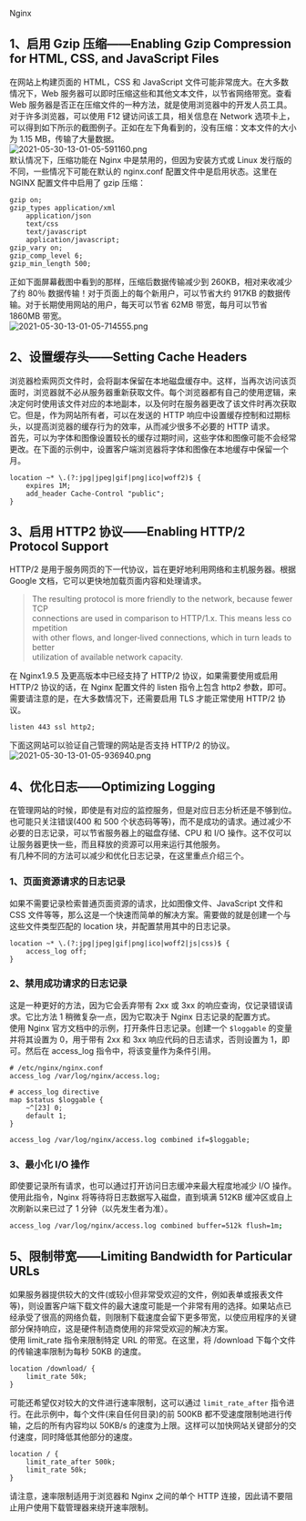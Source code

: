 Nginx
<a name="AYvcP"></a>
## 1、启用 Gzip 压缩——Enabling Gzip Compression for HTML, CSS, and JavaScript Files
在网站上构建页面的 HTML，CSS 和 JavaScript 文件可能非常庞大。在大多数情况下，Web 服务器可以即时压缩这些和其他文本文件，以节省网络带宽。查看 Web 服务器是否正在压缩文件的一种方法，就是使用浏览器中的开发人员工具。<br />对于许多浏览器，可以使用 F12 键访问该工具，相关信息在 Network 选项卡上，可以得到如下所示的截图例子。正如在左下角看到的，没有压缩：文本文件的大小为 1.15 MB，传输了大量数据。<br />![2021-05-30-13-01-05-591160.png](https://cdn.nlark.com/yuque/0/2021/png/396745/1622351095581-60cd84e5-14be-419a-bae5-4b42d7a42dac.png#averageHue=%23efcf90&clientId=u2cbf975c-dd7a-4&from=ui&id=ufe5f4197&originHeight=340&originWidth=1024&originalType=binary&ratio=1&rotation=0&showTitle=false&size=22174&status=done&style=shadow&taskId=u49a61628-c30d-4278-87aa-35591c30691&title=)<br />默认情况下，压缩功能在 Nginx 中是禁用的，但因为安装方式或 Linux 发行版的不同，一些情况下可能在默认的 nginx.conf 配置文件中是启用状态。这里在 NGINX 配置文件中启用了 gzip 压缩：
```nginx
gzip on;  
gzip_types application/xml  
    application/json  
    text/css  
    text/javascript  
    application/javascript;  
gzip_vary on;  
gzip_comp_level 6;  
gzip_min_length 500;  
```
正如下面屏幕截图中看到的那样，压缩后数据传输减少到 260KB，相对来收减少了约 80％ 数据传输！对于页面上的每个新用户，可以节省大约 917KB 的数据传输。对于长期使用网站的用户，每天可以节省 62MB 带宽，每月可以节省 1860MB 带宽。<br />![2021-05-30-13-01-05-714555.png](https://cdn.nlark.com/yuque/0/2021/png/396745/1622351111634-ae76b4a5-6180-4759-8bd7-2a735170ed92.png#averageHue=%23efce8f&clientId=u2cbf975c-dd7a-4&from=ui&id=u2711330f&originHeight=340&originWidth=1024&originalType=binary&ratio=1&rotation=0&showTitle=false&size=22352&status=done&style=shadow&taskId=u92556a6a-f4d6-4de1-a99f-9540efdc395&title=)
<a name="qX4n2"></a>
## 2、设置缓存头——Setting Cache Headers
浏览器检索网页文件时，会将副本保留在本地磁盘缓存中。这样，当再次访问该页面时，浏览器就不必从服务器重新获取文件。每个浏览器都有自己的使用逻辑，来决定何时使用该文件对应的本地副本，以及何时在服务器更改了该文件时再次获取它。但是，作为网站所有者，可以在发送的 HTTP 响应中设置缓存控制和过期标头，以提高浏览器的缓存行为的效率，从而减少很多不必要的 HTTP 请求。<br />首先，可以为字体和图像设置较长的缓存过期时间，这些字体和图像可能不会经常更改。在下面的示例中，设置客户端浏览器将字体和图像在本地缓存中保留一个月。
```nginx
location ~* \.(?:jpg|jpeg|gif|png|ico|woff2)$ {  
    expires 1M;  
    add_header Cache-Control "public";  
}
```
<a name="qIuTO"></a>
## 3、启用 HTTP2 协议——Enabling HTTP/2 Protocol Support
HTTP/2 是用于服务网页的下一代协议，旨在更好地利用网络和主机服务器。根据Google 文档，它可以更快地加载页面内容和处理请求。
> The resulting protocol is more friendly to the network, because fewer TCP  <br />connections are used in comparison to HTTP/1.x. This means less competition  <br />with other flows, and longer‑lived connections, which in turn leads to better  <br />utilization of available network capacity.  

在 Nginx1.9.5 及更高版本中已经支持了 HTTP/2 协议，如果需要使用或启用 HTTP/2 协议的话，在 Nginx 配置文件的 listen 指令上包含 http2 参数，即可。需要请注意的是，在大多数情况下，还需要启用 TLS 才能正常使用 HTTP/2 协议。
```nginx
listen 443 ssl http2;  
```
下面这网站可以验证自己管理的网站是否支持 HTTP/2 的协议。<br />![2021-05-30-13-01-05-936940.png](https://cdn.nlark.com/yuque/0/2021/png/396745/1622351124313-6ba5f187-67a4-4353-99a9-7a4044c3e180.png#averageHue=%23565f54&clientId=u2cbf975c-dd7a-4&from=ui&id=ub89b3202&originHeight=499&originWidth=1024&originalType=binary&ratio=1&rotation=0&showTitle=false&size=178648&status=done&style=none&taskId=u2a411d97-ef61-478f-97fc-040025d45ae&title=)
<a name="oDG1K"></a>
## 4、优化日志——Optimizing Logging
在管理网站的时候，即使是有对应的监控服务，但是对应日志分析还是不够到位。也可能只关注错误(400 和 500 个状态码等等)，而不是成功的请求。通过减少不必要的日志记录，可以节省服务器上的磁盘存储、CPU 和 I/O 操作。这不仅可以让服务器更快一些，而且释放的资源可以用来运行其他服务。<br />有几种不同的方法可以减少和优化日志记录，在这里重点介绍三个。
<a name="ar5Xo"></a>
### 1、页面资源请求的日志记录
如果不需要记录检索普通页面资源的请求，比如图像文件、JavaScript 文件和 CSS 文件等等，那么这是一个快速而简单的解决方案。需要做的就是创建一个与这些文件类型匹配的 location 块，并配置禁用其中的日志记录。
```nginx
location ~* \.(?:jpg|jpeg|gif|png|ico|woff2|js|css)$ {  
    access_log off;  
}  
```
<a name="vKLgC"></a>
### 2、禁用成功请求的日志记录
这是一种更好的方法，因为它会丢弃带有 2xx 或 3xx 的响应查询，仅记录错误请求。它比方法 1 稍微复杂一点，因为它取决于 Nginx 日志记录的配置方式。<br />使用 Nginx 官方文档中的示例，打开条件日志记录。创建一个 `$loggable` 的变量并将其设置为 0，用于带有 2xx 和 3xx 响应代码的日志请求，否则设置为 1，即可。然后在 access_log 指令中，将该变量作为条件引用。
```nginx
# /etc/nginx/nginx.conf
access_log /var/log/nginx/access.log;

# access_log directive
map $status $loggable {
    ~^[23] 0;
    default 1;
}

access_log /var/log/nginx/access.log combined if=$loggable;
```
<a name="WNYfj"></a>
### 3、最小化 I/O 操作
即使要记录所有请求，也可以通过打开访问日志缓冲来最大程度地减少 I/O 操作。使用此指令，Nginx 将等待将日志数据写入磁盘，直到填满 512KB 缓冲区或自上次刷新以来已过了 1 分钟（以先发生者为准）。

```bash
access_log /var/log/nginx/access.log combined buffer=512k flush=1m;  
```
<a name="aj20e"></a>
## 5、限制带宽——Limiting Bandwidth for Particular URLs
如果服务器提供较大的文件(或较小但非常受欢迎的文件，例如表单或报表文件等)，则设置客户端下载文件的最大速度可能是一个非常有用的选择。如果站点已经承受了很高的网络负载，则限制下载速度会留下更多带宽，以使应用程序的关键部分保持响应，这是硬件制造商使用的非常受欢迎的解决方案。<br />使用 limit_rate 指令来限制特定 URL 的带宽。在这里，将 /download 下每个文件的传输速率限制为每秒 50KB 的速度。
```nginx
location /download/ {  
    limit_rate 50k;  
}  
```
可能还希望仅对较大的文件进行速率限制，这可以通过 `limit_rate_after` 指令进行。在此示例中，每个文件(来自任何目录)的前 500KB 都不受速度限制地进行传输，之后的所有内容均以 50KB/s 的速度为上限。这样可以加快网站关键部分的交付速度，同时降低其他部分的速度。
```nginx
location / {  
    limit_rate_after 500k;  
    limit_rate 50k;  
}
```
请注意，速率限制适用于浏览器和 Nginx 之间的单个 HTTP 连接，因此请不要阻止用户使用下载管理器来绕开速率限制。
